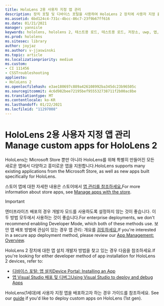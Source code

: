```yaml
---
title: HoloLens 2용 사용자 지정 앱 관리
description: 장치 포털 및 디바이스 포털을 사용하여 HoloLens 2 장치에 사용자 지정 홀로그램 앱을 설치, 제거 및 테스트용 로드하는 Visual Studio.
ms.assetid: 6bd124c4-731c-4bcc-86c7-23f9b67ff616
ms.date: 01/21/2021
manager: yannisle
keywords: hololens, hololens 2, 테스트용 로드, 테스트용 로드, 저장소, uwp, 앱, 설치
ms.prod: hololens
ms.sitesec: library
author: joyjaz
ms.author: v-jjaswinski
ms.topic: article
ms.localizationpriority: medium
ms.custom:
- CI 111456
- CSSTroubleshooting
appliesto:
- HoloLens 2
ms.openlocfilehash: e3ae180697c889a426108992ba345dc23b96505c
ms.sourcegitcommit: 4c6d982bee72195bef955532738711f2b00ac8be
ms.translationtype: MT
ms.contentlocale: ko-KR
ms.lasthandoff: 01/22/2021
ms.locfileid: "11297008"
---
```

# <span data-ttu-id="ee436-104">HoloLens 2용 사용자 지정 앱 관리</span><span class="sxs-lookup"><span data-stu-id="ee436-104">Manage custom apps for HoloLens 2</span></span>

<span data-ttu-id="ee436-105">HoloLens는 Microsoft Store 뿐만 아니라 HoloLens를 위해 특별히 만들어진 모든 새로운 앱에서 다양하고 흥미로운 앱을 지원합니다.</span><span class="sxs-lookup"><span data-stu-id="ee436-105">HoloLens supports many existing applications from the Microsoft Store, as well as new apps built specifically for HoloLens.</span></span> 

<span data-ttu-id="ee436-106">스토어 앱에 대한 자세한 내용은 스토어에서 [앱 관리를 참조하세요.](holographic-store-apps.md)</span><span class="sxs-lookup"><span data-stu-id="ee436-106">For more information about store apps, see [Manage apps with the store](holographic-store-apps.md).</span></span>

> [!IMPORTANT]
> <span data-ttu-id="ee436-107">엔터프라이즈 배포의 경우 개발자 모드를 사용하도록 설정하지 않는 것이 좋습니다. 이 두 방법 모두에서 사용하는 것이 좋습니다.</span><span class="sxs-lookup"><span data-stu-id="ee436-107">For enterprise deployments, we don't recommend enabling Developer Mode, which both of these methods use.</span></span> <span data-ttu-id="ee436-108">보안 앱 배포 방법에 관심이 있는 경우 앱 관리: 개요를 [검토하세요.](app-deploy-overview.md)</span><span class="sxs-lookup"><span data-stu-id="ee436-108">If you're interested in a secure app deployment method, please review our [App Management: Overview](app-deploy-overview.md).</span></span>

<span data-ttu-id="ee436-109">HoloLens 2 장치에 대한 앱 설치 개발자 방법을 찾고 있는 경우 다음을 참조하세요.</span><span class="sxs-lookup"><span data-stu-id="ee436-109">If you're looking for either developer method of app installation for HoloLens 2 devices, refer to:</span></span>
- [<span data-ttu-id="ee436-110">디바이스 포털: 앱 설치</span><span class="sxs-lookup"><span data-stu-id="ee436-110">Device Portal: Installing an App</span></span>](https://docs.microsoft.com/windows/mixed-reality/develop/platform-capabilities-and-apis/using-the-windows-device-portal#installing-an-app)
- [<span data-ttu-id="ee436-111">앱 Visual Studio 배포 및 디버그</span><span class="sxs-lookup"><span data-stu-id="ee436-111">Using Visual Studio to deploy and debug Apps</span></span>](https://docs.microsoft.com/windows/mixed-reality/develop/platform-capabilities-and-apis/using-visual-studio)

<span data-ttu-id="ee436-112">HoloLens(1세대)에 사용자 지정 앱을 배포하고자 하는 경우 가이드를 참조하세요. [](holographic-custom-apps.md)</span><span class="sxs-lookup"><span data-stu-id="ee436-112">See our [guide](holographic-custom-apps.md) if you'd like to deploy custom apps on HoloLens (1st gen).</span></span>